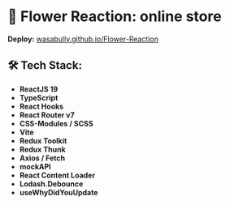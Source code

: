 # 🌸 Flower Reaction: online store

**Deploy:** [wasabully.github.io/Flower-Reaction](https://wasabully.github.io/Flower-Reaction/)  

## 🛠 Tech Stack:  

- **ReactJS 19**
- **TypeScript**
- **React Hooks**
- **React Router v7**
- **CSS-Modules / SCSS**
- **Vite**
- **Redux Toolkit**
- **Redux Thunk**
- **Axios / Fetch**
- **mockAPI**
- **React Content Loader**
- **Lodash.Debounce**
- **useWhyDidYouUpdate**

